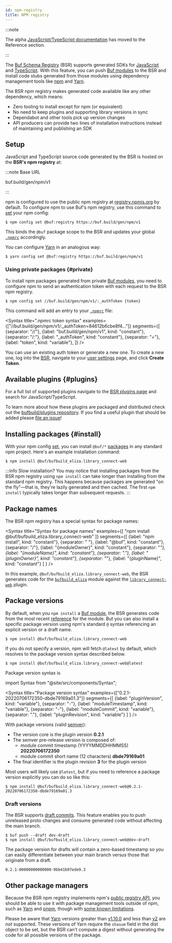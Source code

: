 ```yaml
---
id: npm-registry
title: NPM registry
---
```


:::note

The alpha [JavaScript/TypeScript documentation](../../reference/deprecated/remote-generation/js.md) has moved to the
Reference section.

:::

The [Buf Schema Registry](../../bsr/overview.md) (BSR) supports generated SDKs for [JavaScript] and [TypeScript]. With
this feature, you can push [Buf modules][modules] to the BSR and install code stubs generated from those modules using
dependency management tools like [npm] and [Yarn].

The BSR npm registry makes generated code available like any other dependency, which means:

- Zero tooling to install except for npm (or equivalent)
- No need to keep plugins and supporting library versions in sync
- Dependabot and other tools pick up version changes
- API producers can provide two lines of installation instructions instead of maintaining and publishing an SDK

## Setup

JavaScript and TypeScript source code generated by the BSR is hosted on the **BSR's npm registry** at:

:::note Base URL

buf.build/gen/npm/v1

:::

npm is configured to use the public npm registry at [registry.npmjs.org][npm-registry] by default. To configure npm to
use Buf's npm registry, use this command to [set][npm-config] your npm config:

```terminal
$ npm config set @buf:registry https://buf.build/gen/npm/v1
```

This binds the `@buf` package scope to the BSR and updates your global [`.npmrc`][npmrc] accordingly.

You can configure [Yarn] in an analogous way:

```terminal
$ yarn config set @buf:registry https://buf.build/gen/npm/v1
```

### Using private packages {#private}

To install npm packages generated from private [Buf modules][modules], you need to configure npm to send an
authentication token with each request to the BSR npm registry.

```terminal
$ npm config set //buf.build/gen/npm/v1/:_authToken {token}
```

This command will add an entry to your [`.npmrc`][npmrc] file:

<Syntax
title=".npmrc token syntax"
examples={["//buf.build/gen/npm/v1/:_authToken=84612b6cbe8f4..."]}
segments={[
{separator: "//"},
{label: "buf.build/gen/npm/v1", kind: "constant"},
{separator: "/:"},
{label: "_authToken", kind: "constant"},
{separator: "="},
{label: "token", kind: "variable"},
]}
/>

You can use an existing auth token or generate a new one. To create a new one, log into the [BSR][bsr], navigate to
your [user settings][settings] page, and click **Create Token**.

## Available plugins {#plugins}

For a full list of supported plugins navigate to the [BSR plugins page][bsr-plugins] and search for
JavaScript/TypeScript.

To learn more about how these plugins are packaged and distributed check out
the [bufbuild/plugins repository][bufbuild-plugins]. If you find a useful plugin that should be added
please [file an issue][bufbuild-plugins-issue]!

## Installing packages {#install}

With your npm config [set](#setup), you can install `@buf/*` [packages](#package-names) in any standard npm project.
Here's an example installation command:

```terminal
$ npm install @buf/bufbuild_eliza.library_connect-web
```

:::info Slow installation?
You may notice that installing packages from the BSR npm registry using `npm install` can take longer than installing
from the standard npm registry. This happens because packages are generated "on the fly"&mdash;that is, they're lazily
generated and then cached. The first `npm install` typically takes longer than subsequent requests.
:::

## Package names

The BSR npm registry has a special syntax for package names:

<Syntax
title="Syntax for package names"
examples={[
"npm install @buf/bufbuild_eliza.library_connect-web"
]}
segments={[
{label: "npm install", kind: "constant"},
{separator: " "},
{label: "@buf", kind: "constant"},
{separator: "/"},
{label: "{moduleOwner}", kind: "constant"},
{separator: "_"},
{label: "{moduleName}", kind: "constant"},
{separator: "."},
{label: "{pluginOwner}", kind: "constant"},
{separator: "_"},
{label: "{pluginName}", kind: "constant"}
]
} />

In this example, `@buf/bufbuild_eliza.library_connect-web`, the BSR generates code for
the [`bufbuild_eliza`](https://buf.build/bufbuild/eliza) module against
the [`library_connect-web`](https://buf.build/library/connect-web) plugin.

## Package versions

By default, when you `npm install` a [Buf module][modules], the BSR generates code from the most
recent [reference](../overview.md#referencing-a-module) for the module. But you can also install a specific package
version using npm's standard `@` syntax referencing an explicit version or a draft name.

```terminal
$ npm install @buf/bufbuild_eliza.library_connect-web
```

If you do not specify a version, npm will fetch `@latest` by default, which resolves to the package version syntax
described below.

```terminal
$ npm install @buf/bufbuild_eliza.library_connect-web@latest
```

Package version syntax is

import Syntax from "@site/src/components/Syntax";

<Syntax
title="Package version syntax"
examples={["0.2.1-20220706172350-dbde79169a01.3"]}
segments={[
{label: "pluginVersion", kind: "variable"},
{separator: "-"},
{label: "moduleTimestamp", kind: "variable"},
{separator: "-"},
{label: "moduleCommit", kind: "variable"},
{separator: "."},
{label: "pluginRevision", kind: "variable"}
]
} />

With package versions (valid [semver][semver]):

* The version core is the plugin version **0.2.1**
* The semver pre-release version is composed of:
    * module commit timestamp (YYYYMMDDHHMMSS) **20220706172350**
    * module commit short name (12 characters) **dbde79169a01**
* The final identifier is the plugin revision **3** for the plugin version

Most users will likely use `@latest`, but if you need to reference a package version explicitly you can do so like this:

```terminal
$ npm install @buf/bufbuild_eliza.library_connect-web@0.2.1-20220706172350-dbde79169a01.3
```

### Draft versions

The BSR supports [draft commits][bsr-references]. This feature enables you to push unreleased proto changes and consume
generated code without affecting the main branch.

```terminal
$ buf push --draft dev-draft
$ npm install @buf/bufbuild_eliza.library_connect-web@dev-draft
```

The package version for drafts will contain a zero-based timestamp so you can easily differentiate between your main
branch versus those that originate from a draft.

```
0.2.1-00000000000000-9bb41b97ede9.3
```

## Other package managers

Because the BSR npm registry implements npm's [public registry API][registry-api], you should be able to use it with
package management tools outside of npm, such as [Yarn] and [pnpm], though with [some known limitations](#yarn).

Please be aware that [Yarn] versions greater than [v1.10.0][yarn_v1] and less than [v2][yarn_v2] are _not_ supported.
These versions of Yarn require the `shasum` field in the dist object to be set, but the BSR can't compute a digest
without generating the code for all possible versions of the package.

[bsr]: /bsr/overview

[bsr-references]: /bsr/overview#referencing-a-module

[bsr-plugins]: https://buf.build/plugins

[bufbuild-plugins]: https://github.com/bufbuild/plugins

[bufbuild-plugins-issue]: https://github.com/bufbuild/plugins/issues/new/choose

[connect-web]: https://www.npmjs.com/package/@bufbuild/protoc-gen-connect-web

[deps]: /bsr/overview#dependencies

[javascript]: https://developer.mozilla.org/en-US/docs/Web/JavaScript

[modules]: /bsr/overview#modules

[npm]: https://npmjs.org

[npm-config]: https://docs.npmjs.com/cli/v8/commands/npm-config#set

[npmrc]: https://docs.npmjs.com/cli/v8/configuring-npm/npmrc

[protobuf-es]: https://www.npmjs.com/package/@bufbuild/protoc-gen-es

[protoc]: https://github.com/protocolbuffers/protobuf

[protoplugin]: https://www.npmjs.com/package/@bufbuild/protoplugin

[pnpm]: https://pnpm.io

[npm-registry]: https://registry.npmjs.org

[registry-api]: https://github.com/npm/registry/blob/master/docs/REGISTRY-API.md

[semver]: https://semver.org

[settings]: https://buf.build/settings/user

[typescript]: https://www.typescriptlang.org/

[yarn]: https://yarnpkg.com

[yarn_v1]: https://github.com/yarnpkg/yarn/releases/tag/v1.10.0

[yarn_v2]: https://github.com/yarnpkg/berry
